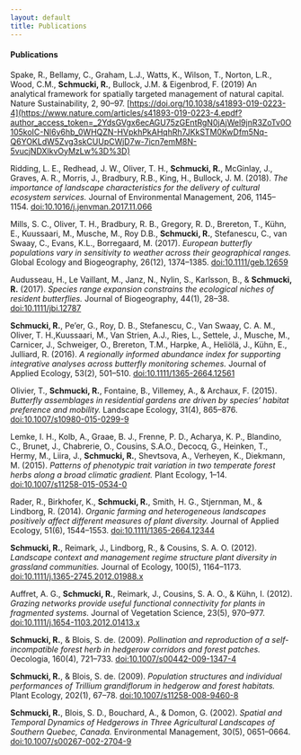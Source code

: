 ```yaml
---
layout: default
title: Publications
---
```


#### Publications

Spake, R., Bellamy, C., Graham, L.J., Watts, K., Wilson, T., Norton, L.R., Wood, C.M., **Schmucki, R.**, Bullock, J.M. & Eigenbrod, F. (2019) An analytical framework for spatially targeted management of natural capital. Nature Sustainability, 2, 90–97. [https://doi.org/10.1038/s41893-019-0223-4](https://www.nature.com/articles/s41893-019-0223-4.epdf?author_access_token=_2YdsGVgx6ecAGU75zGEntRgN0jAjWel9jnR3ZoTv0O105koIC-Nl6y6hb_0WHQZN-HVpkhPkAHqhRh7JKkSTM0KwDfm5Nq-Q6YOKLdW5Zvg3skCUUpCWjD7w-7icn7emM8N-5vucjNDXlkvOyMzLw%3D%3D)

Ridding, L. E., Redhead, J. W., Oliver, T. H., **Schmucki, R.**, McGinlay, J., Graves, A. R., Morris, J., Bradbury, R.B., King, H., Bullock, J. M. (2018). *The importance of landscape characteristics for the delivery of cultural ecosystem services.* Journal of Environmental Management, 206, 1145–1154. [doi:10.1016/j.jenvman.2017.11.066](https://doi.org/10.1016/j.jenvman.2017.11.066)

Mills, S. C., Oliver, T. H., Bradbury, R. B., Gregory, R. D., Brereton, T., Kühn, E., Kuussaari, M., Musche, M., Roy D.B., **Schmucki, R.**, Stefanescu, C., van Swaay, C., Evans, K.L., Borregaard, M. (2017). *European butterfly populations vary in sensitivity to weather across their geographical ranges.* Global Ecology and Biogeography, 26(12), 1374–1385. [doi:10.1111/geb.12659](https://doi.org/10.1111/geb.12659)

Audusseau, H., Le Vaillant, M., Janz, N., Nylin, S., Karlsson, B., & **Schmucki, R.** (2017). *Species range expansion constrains the ecological niches of resident butterflies.* Journal of Biogeography, 44(1), 28–38. [doi:10.1111/jbi.12787](https://doi.org/10.1111/jbi.12787)

**Schmucki, R.**, Pe’er, G., Roy, D. B., Stefanescu, C., Van Swaay, C. A. M., Oliver, T. H.,Kuussaari, M., Van Strien, A.J., Ries, L., Settele, J., Musche, M., Carnicer, J., Schweiger, O., Brereton, T.M., Harpke, A., Heliölä, J., Kühn, E.,  Julliard, R. (2016). *A regionally informed abundance index for supporting integrative analyses across butterfly monitoring schemes.* Journal of Applied Ecology, 53(2), 501–510. [doi:10.1111/1365-2664.12561](https://doi.org/10.1111/1365-2664.12561)

Olivier, T., **Schmucki, R.**, Fontaine, B., Villemey, A., & Archaux, F. (2015). *Butterfly assemblages in residential gardens are driven by species’ habitat preference and mobility.* Landscape Ecology, 31(4), 865–876. [doi:10.1007/s10980-015-0299-9](https://doi.org/10.1007/s10980-015-0299-9)

Lemke, I. H., Kolb, A., Graae, B. J., Frenne, P. D., Acharya, K. P., Blandino, C., Brunet, J., Chabrerie, O., Cousins, S.A.O., Decocq, G., Heinken, T., Hermy, M.,
Liira, J., **Schmucki, R.**, Shevtsova, A., Verheyen, K., Diekmann, M. (2015). *Patterns of phenotypic trait variation in two temperate forest herbs along a broad climatic gradient.* Plant Ecology, 1–14. [doi:10.1007/s11258-015-0534-0](https://doi.org/10.1007/s11258-015-0534-0)

Rader, R., Birkhofer, K., **Schmucki, R.**, Smith, H. G., Stjernman, M., & Lindborg, R. (2014). *Organic farming and heterogeneous landscapes positively affect different measures of plant diversity.* Journal of Applied Ecology, 51(6), 1544–1553. [doi:10.1111/1365-2664.12344](https://doi.org/10.1111/1365-2664.12344)

**Schmucki, R.**, Reimark, J., Lindborg, R., & Cousins, S. A. O. (2012). *Landscape context and management regime structure plant diversity in grassland communities.* Journal of Ecology, 100(5), 1164–1173. [doi:10.1111/j.1365-2745.2012.01988.x](https://doi.org/10.1111/j.1365-2745.2012.01988.x)

Auffret, A. G., **Schmucki, R.**, Reimark, J., Cousins, S. A. O., & Kühn, I. (2012). *Grazing networks provide useful functional connectivity for plants in fragmented systems.* Journal of Vegetation Science, 23(5), 970–977. [doi:10.1111/j.1654-1103.2012.01413.x](https://doi.org/10.1111/j.1654-1103.2012.01413.x)

**Schmucki, R.**, & Blois, S. de. (2009). *Pollination and reproduction of a self-incompatible forest herb in hedgerow corridors and forest patches.* Oecologia, 160(4), 721–733. [doi:10.1007/s00442-009-1347-4](https://doi.org/10.1007/s00442-009-1347-4)

**Schmucki, R.**, & Blois, S. de. (2009). *Population structures and individual performances of Trillium grandiflorum in hedgerow and forest habitats.* Plant Ecology, 202(1), 67–78. [doi:10.1007/s11258-008-9460-8](https://doi.org/10.1007/s11258-008-9460-8)

**Schmucki, R.**, Blois, S. D., Bouchard, A., & Domon, G. (2002). *Spatial and Temporal Dynamics of Hedgerows in Three Agricultural Landscapes of Southern Quebec, Canada.* Environmental Management, 30(5), 0651–0664. [doi:10.1007/s00267-002-2704-9](https://doi.org/10.1007/s00267-002-2704-9)
